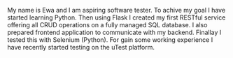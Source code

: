 My name is Ewa and I am aspiring software tester.
To achive my goal I have started learning Python. Then using Flask I created my first RESTful service offering all CRUD operations on a fully managed SQL database. I also prepared frontend application to communicate with my backend. Finallay I tested this with Selenium (Python). For gain some working experience I have recently started testing on the uTest platform.

